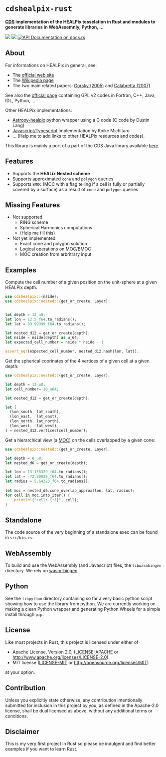 
<meta charset="utf-8"/>

# `cdshealpix-rust`

**[CDS](http://cdsweb.u-strasbg.fr) implementation of the HEALPix tesselation in Rust and modules to generate libraries in WebAssemnly, Python, ...**

[![](https://meritbadge.herokuapp.com/cdshealpix)](https://crates.io/crates/cdshealpix)
[![](https://img.shields.io/crates/d/cdshealpix.svg)](https://crates.io/crates/cdshealpix)
[![API Documentation on docs.rs](https://docs.rs/cdshealpix/badge.svg)](https://docs.rs/cdshealpix/0.1.1/cdshealpix/)

About
-----

For informations on HEALPix in general, see:
 * The [official web site](https://healpix.jpl.nasa.gov/)
 * The [Wikipedia page](https://en.wikipedia.org/wiki/HEALPix)
 * The two main related papers: [Gorsky (2005)](http://adsabs.harvard.edu/abs/2005ApJ...622..759G) and [Calabretta (2007)](http://adsabs.harvard.edu/abs/2007MNRAS.381..865C)

See also the [official page](https://healpix.sourceforge.io/) containing GPL v2 codes in Fortran, C++, Java, IDL, Python, ...

Other HEALPix implementations:
 * [Astropy-healpix](https://github.com/astropy/astropy-healpix) python wrapper using a C code (C code by Dustin Lang)
 * [Javascript/Typescript](https://github.com/michitaro/healpix) implementation by Koike Michitaro
 * ... (Help me to add links to other HEALPix resources and codes).

This library is mainly a port of a part of the CDS Java library available [here](https://github.com/cds-astro/cds-healpix-java). 

Features
--------

 * Supports the **HEALix Nested scheme**
 * Supports approximated `cone` and `polygon` queries
 * Supports `BMOC` (MOC with a flag telling if a cell is fully or partially covered by a surface) as a result of `cone` and `polygon` queries

Missing Features
----------------

 * Not supported
   * RING scheme
   * Spherical Harmonics computations
   * (Help me fill this)
 * Not yet implemented
   * Exact cone and polygon solution
   * Logical operations on MOC/BMOC
   * MOC creation from arbritrary input

Examples
--------

Compute the cell number of a given position on the unit-sphere at a given HEALPix depth.

```rust
use cdshealpix::{nside};
use cdshealpix::nested::{get_or_create, Layer};


let depth = 12_u8;
let lon = 12.5_f64.to_radians();
let lat = 89.99999_f64.to_radians();

let nested_d12 = get_or_create(depth);
let nside = nside(depth) as u_64;
let expected_cell_number = nside * nside - 1

assert_eq!(expected_cell_number, nested_d12.hash(lon, lat));
```

Get the spherical coorinates of the 4 vertices of a given cell at a given depth:

```rust
use cdshealpix::nested::{get_or_create, Layer};

let depth = 12_u8;
let cell_number= 10_u64;

let nested_d12 = get_or_create(depth);

let [
  (lon_south, lat_south), 
  (lon_east,  lat_east), 
  (lon_north, lat_north), 
  (lon_west,  lat_west)
] = nested_d12.vertices(cell_number);

```

Get a hierarchical view (a [MOC](http://www.ivoa.net/documents/MOC/)) on the cells overlapped by a given cone:

```rust
use cdshealpix::nested::{get_or_create, Layer};

let depth = 6_u8;
let nested_d6 = get_or_create(depth);

let lon = 13.158329_f64.to_radians();
let lat = -72.80028_f64.to_radians();
let radius = 5.64323_f64.to_radians();
 
let moc = nested_d6.cone_overlap_approx(lon, lat, radius);
for cell in moc.into_iter() {
    println!("cell: {:?}", cell);
}
```

Standalone
----------

The code source of the very beginning of a standalone exec can be found in `src/bin.rs`.

WebAssembly
-----------

To build and use the WebAssembly (and Javascript) files, the `libwasmbingen` directory.
We rely on [wasm-bingen](https://github.com/rustwasm/wasm-bindgen).


Python
------

See the `libpython` directory containing so far a very basic python script showing how to use the library from python.
We are currently working on making a clean Python wrapper and generating Python Wheels for a simple install through `pip`. 


License
-------

Like most projects in Rust, this project is licensed under either of

 * Apache License, Version 2.0, ([LICENSE-APACHE](LICENSE-APACHE) or
   http://www.apache.org/licenses/LICENSE-2.0)
 * MIT license ([LICENSE-MIT](LICENSE-MIT) or
   http://opensource.org/licenses/MIT)

at your option.


Contribution
------------

Unless you explicitly state otherwise, any contribution intentionally submitted
for inclusion in this project by you, as defined in the Apache-2.0 license,
shall be dual licensed as above, without any additional terms or conditions.


Disclaimer
----------

This is my very first project in Rust so please be indulgent and find better examples if you want to learn Rust.

